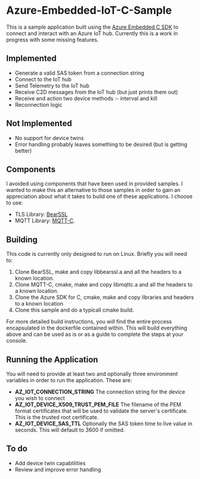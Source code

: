 # Azure-Embedded-IoT-C-Sample
This is a sample application built using the [Azure Embedded C SDK](https://github.com/Azure/azure-sdk-for-c) to connect and interact with an Azure IoT hub. Currently this is a work in progress with some missing features. 
## Implemented
- Generate a valid SAS token from a connection string
- Connect to the IoT hub
- Send Telemetry to the IoT hub
- Receive C2D messages from the IoT hub (but just prints them out)
- Receive and action two device methods :- interval and kill
- Reconnection logic

## Not Implemented
- No support for device twins
- Error handling probably leaves something to be desired (but is getting better)

## Components
I avoided using components that have been used in provided samples. I wanted to make this an alternative to those samples in order to gain an appreciation about what it takes to build one of these applications. I choose to use:
- TLS Library: [BearSSL](https://bearssl.org)
- MQTT Library: [MQTT-C](https://github.com/LiamBindle/MQTT-C). 

## Building
This code is currently only designed to run on Linux. Briefly you will need to:

1. Clone BearSSL, make and copy libbearssl.a and all the headers to a known location.
2. Clone MQTT-C, cmake, make and copy libmqttc.a and all the headers to a known location.
3. Clone the Azure SDK for C, cmake, make and copy libraries and headers to a known location
3. Clone this sample and do a typicall cmake build. 

For more detailed build instructions, you will find the entire process encapsulated in the dockerfile contained within. This will build everything above and can be used as is or as a guide to complete the steps at your console.
## Running the Application
You will need to provide at least two and optionally three environment variables in order to run the application. These are:
- **AZ_IOT_CONNECTION_STRING** The connection string for the device you wish to connect
- **AZ_IOT_DEVICE_X509_TRUST_PEM_FILE** The filename of the PEM format certificates that will be used to validate the server's certificate. This is the trusted root certificate.
- **AZ_IOT_DEVICE_SAS_TTL** Optionally the SAS token time to live value in seconds. This will default to 3600 if omitted.
## To do
- Add device twin capablilities
- Review and improve error handling

